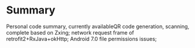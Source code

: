 # Summary
Personal code summary, currently availableQR code generation, scanning, complete based on Zxing; network request frame of retrofit2+RxJava+okHttp; Android 7.0 file permissions issues;
